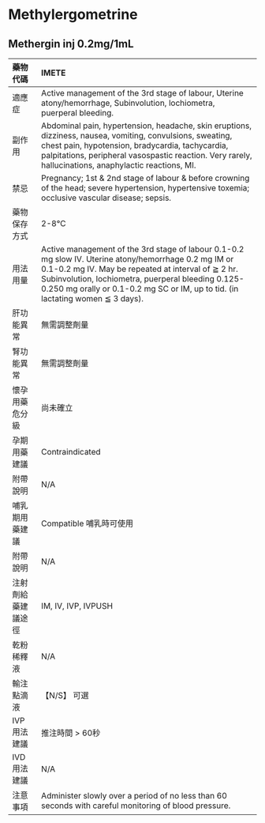 # Methylergometrine

## Methergin inj 0.2mg/1mL

| 藥物代碼           | IMETE                                                                                                                                                                                                                                                                                               |
|:-------------------|:----------------------------------------------------------------------------------------------------------------------------------------------------------------------------------------------------------------------------------------------------------------------------------------------------|
| 適應症             | Active management of the 3rd stage of labour, Uterine atony/hemorrhage, Subinvolution, lochiometra, puerperal bleeding.                                                                                                                                                                             |
| 副作用             | Abdominal pain, hypertension, headache, skin eruptions, dizziness, nausea, vomiting, convulsions, sweating, chest pain, hypotension, bradycardia, tachycardia, palpitations, peripheral vasospastic reaction. Very rarely, hallucinations, anaphylactic reactions, MI.                              |
| 禁忌               | Pregnancy; 1st & 2nd stage of labour & before crowning of the head; severe hypertension, hypertensive toxemia; occlusive vascular disease; sepsis.                                                                                                                                                  |
| 藥物保存方式       | 2-8℃                                                                                                                                                                                                                                                                                                |
| 用法用量           | Active management of the 3rd stage of labour 0.1-0.2 mg slow IV. Uterine atony/hemorrhage 0.2 mg IM or 0.1-0.2 mg IV. May be repeated at interval of ≧ 2 hr. Subinvolution, lochiometra, puerperal bleeding 0.125-0.250 mg orally or 0.1-0.2 mg SC or IM, up to tid. (in lactating women ≦ 3 days). |
| 肝功能異常         | 無需調整劑量                                                                                                                                                                                                                                                                                        |
| 腎功能異常         | 無需調整劑量                                                                                                                                                                                                                                                                                        |
| 懷孕用藥危分級     | 尚未確立                                                                                                                                                                                                                                                                                            |
| 孕期用藥建議       | Contraindicated                                                                                                                                                                                                                                                                                     |
| 附帶說明           | N/A                                                                                                                                                                                                                                                                                                 |
| 哺乳期用藥建議     | Compatible 哺乳時可使用                                                                                                                                                                                                                                                                             |
| 附帶說明           | N/A                                                                                                                                                                                                                                                                                                 |
| 注射劑給藥建議途徑 | IM, IV, IVP, IVPUSH                                                                                                                                                                                                                                                                                 |
| 乾粉稀釋液         | N/A                                                                                                                                                                                                                                                                                                 |
| 輸注點滴液         | 【N/S】 可選                                                                                                                                                                                                                                                                                        |
| IVP 用法建議       | 推注時間 > 60秒                                                                                                                                                                                                                                                                                     |
| IVD 用法建議       | N/A                                                                                                                                                                                                                                                                                                 |
| 注意事項           | Administer slowly over a period of no less than 60 seconds with careful monitoring of blood pressure.                                                                                                                                                                                               |

